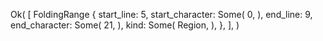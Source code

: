 Ok(
    [
        FoldingRange {
            start_line: 5,
            start_character: Some(
                0,
            ),
            end_line: 9,
            end_character: Some(
                21,
            ),
            kind: Some(
                Region,
            ),
        },
    ],
)